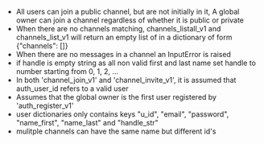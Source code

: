 - All users can join a public channel, but are not initially in it, A global owner can join a channel regardless of whether it is public or private
- When there are no channels matching, channels_listall_v1 and channels_list_v1 will return an empty list of in a dictionary of form {"channels": []}
- When there are no messages in a channel an InputError is raised
- if handle is empty string as all non valid first and last name set handle to number starting from 0, 1, 2, ...
- In both 'channel_join_v1' and 'channel_invite_v1', it is assumed that auth_user_id refers to a valid user
- Assumes that the global owner is the first user registered by 'auth_register_v1'
- user dictionaries only contains keys "u_id", "email", "password", "name_first", "name_last" and "handle_str"
- mulitple channels can have the same name but different id's